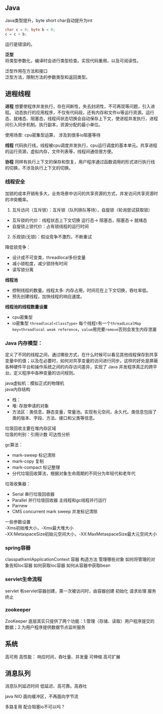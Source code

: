 ## Java
Java类型提升，byte short char自动提升为int
```java
char c = 0; byte b = 0;
c = c + b;
```
运行是错误的。

**泛型**  
将类型参数化，编译时会进行类型检查。实现代码重用，以及可阅读性。  

泛型作用在方法和接口  
泛型方法，限制方法的参数类型和返回类型。  

## 进程线程
**进程**
想要使程序并发执行，存在间断性，失去封闭性，不可再现等问题，引入进程。
动态执行的应用程序，不仅有代码段，还有内存和文件io等运行资源。运行态、就绪态、阻塞态，线程间状态切换会自动保存上下文，使进程并发执行，进程间引入同步机制。执行副本，资源分配的最小单位。

使用场景: cpu密集型运算， 涉及到很多io阻塞等待

**线程**
代码执行线，线程被cpu调度并发执行，cpu运行调度的基本单元。共享进程的运行资源，虚拟内存，文件列表等，线程间通信很方便。

**协程**
同样有执行上下文的保存和恢复，用户程序通过函数调用的形式进行执行线的切换，不涉及执行上下文的切换。

### 线程安全
加锁的成本开销有多大，业务场景中访问的共享资源的方式，并发访问共享资源时的冲突概率。

1. 互斥访问（互斥锁）：互斥锁（队列排队等待），自旋锁（轮询尝试获取锁）
- 互斥锁的代价：线程状态上下文切换 运行态-> 阻塞态，阻塞态-> 就绪态
- 自旋锁上锁代价：占有锁线程的运行时间

2. 乐观锁(无锁)：假设竞争不激烈，不断重试

降低锁竞争：
- 设计成不可变类，threadlocal多份变量
- 减小锁粒度，减少锁持有时间
- 读写锁分离

**线程池**  
- 控制线程的数量。线程太多: 内存占用，时间花在上下文切换，吞吐率低。
- 预先创建线程，加快线程的响应速度。  

**线程池的线程数量设置**  
- cpu密集型  
- io密集型
`threadlocal<ClassType>` 每个线程`t`有一个`threadLocalMap`
`key=threadlocal weak reference`，`value`用完要`remove`否则会发生内存泄漏

### Java 内存模型：
定义了不同的线程之间，通过哪些方式，在什么时候可以看见其他线程保存到共享变量中的值；以及在必要时，如何对共享变量的访问进行同步。这样的好处是屏蔽各种硬件平台和操作系统之间的内存访问差异，实现了 Java 并发程序真正的跨平台。定义程序中各种变量的访问规则。

java虚拟机：模拟正式的物理机   
java内存结构  
- 栈：  
- 堆: 存放申请的对象  
- 方法区：类信息，静态变量，常量池。实现有元空间，永久代。类信息包括了类的版本、字段、方法、接口和父类等信息。  

垃圾回收主要在堆内存区域  
垃圾的判别：引用计数 可达性分析  

gc算法：
- mark-sweep 标记清除  
- mark-copy 复制  
- mark-compact 标记整理  
- 分代垃圾回收算法，根据对象生命周期的不同分为年轻代和老年代  

垃圾收集器：
- Serial 串行垃圾回收器   
- Parallel 并行垃圾回收器 主线程和gc线程并行运行  
- Parnew  
- CMS concurrent mark sweep 并发标记清除  

一些参数设置  
-Xms初始堆大小，-Xmx最大堆大小  
-XX:MetaspaceSize初始元空间大小，-XX:MaxMetaspaceSize最大元空间大小  

### spring容器
classpathxmlApplicationContext 容器
构造方法
管理哪些对象
如何将管理的对象告知Ioc容器
如何获取Ioc容器
如何从容器中获取bean

### servlet生命流程
servlet 有servlet容器创建，第一次被访问时，由容器创建
初始化
请求处理
服务终止

### zookeeper
ZooKeeper 底层其实只提供了两个功能：1.管理（存储、读取）用户程序提交的数据；2.为用户程序提供数据节点监听服务

## 系统
高可用
高性能： 响应时间，吞吐量、并发量
可伸缩
高可扩展

## 消息队列
消息队列延迟时间
低延迟、高可靠。高吞吐

java NIO 面向缓冲区，不再面向字节流

多路复用 配合阻塞io不可以吗？
